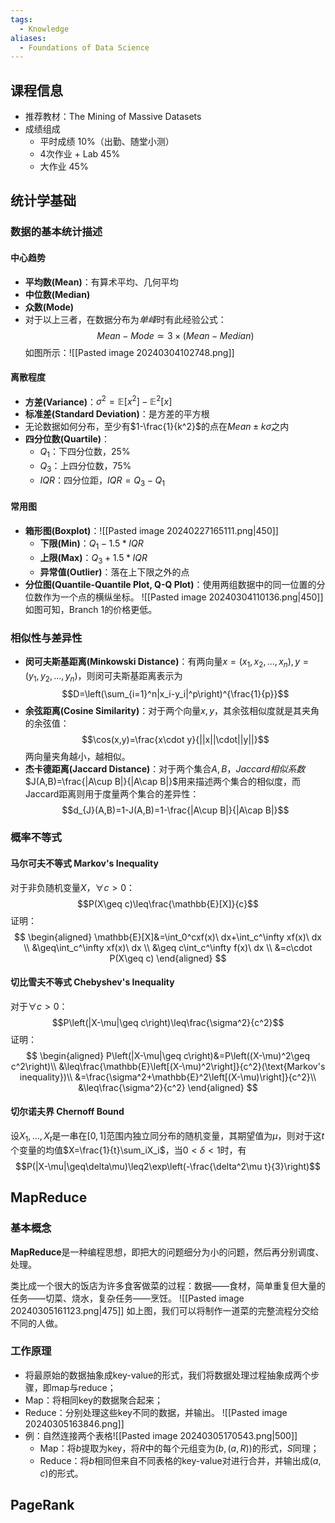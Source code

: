 ```yaml
---
tags:
  - Knowledge
aliases:
  - Foundations of Data Science
---
```

## 课程信息
- 推荐教材：The Mining of Massive Datasets
- 成绩组成
	- 平时成绩 10%（出勤、随堂小测）
	- 4次作业 + Lab 45%
	- 大作业 45%
## 统计学基础
### 数据的基本统计描述
#### 中心趋势
- **平均数(Mean)**：有算术平均、几何平均
- **中位数(Median)**
- **众数(Mode)**
- 对于以上三者，在数据分布为*单峰*时有此经验公式：$$Mean-Mode\simeq 3\times(Mean-Median)$$如图所示：![[Pasted image 20240304102748.png]]
#### 离散程度
- **方差(Variance)**：$\sigma^2=\mathbb{E}[x^2]-\mathbb{E}^2[x]$
- **标准差(Standard Deviation)**：是方差的平方根
- 无论数据如何分布，至少有$1-\frac{1}{k^2}$的点在$Mean\pm k\sigma$之内
- **四分位数(Quartile)**：
	- $Q_1$：下四分位数，25%
	- $Q_3$：上四分位数，75%
	- $IQR$：四分位距，$IQR=Q_3-Q_1$
#### 常用图
- **箱形图(Boxplot)**：![[Pasted image 20240227165111.png|450]]
	- **下限(Min)**：$Q_1 - 1.5*IQR$
	- **上限(Max)**：$Q_3 + 1.5*IQR$
	- **异常值(Outlier)**：落在上下限之外的点
- **分位图(Quantile-Quantile Plot, Q-Q Plot)**：使用两组数据中的同一位置的分位数作为一个点的横纵坐标。
	![[Pasted image 20240304110136.png|450]]
	如图可知，Branch 1的价格更低。

### 相似性与差异性
- **闵可夫斯基距离(Minkowski Distance)**：有两向量$x=(x_1,x_2,...,x_n),y=(y_1,y_2,...,y_n)$，则闵可夫斯基距离表示为
$$D=\left(\sum_{i=1}^n|x_i-y_i|^p\right)^{\frac{1}{p}}$$
- **余弦距离(Cosine Similarity)**：对于两个向量$x,y$，其余弦相似度就是其夹角的余弦值：
$$\cos(x,y)=\frac{x\cdot y}{||x||\cdot||y||}$$
	两向量夹角越小，越相似。
- **杰卡德距离(Jaccard Distance)**：对于两个集合$A,B$，*Jaccard相似系数*$J(A,B)=\frac{|A\cup B|}{|A\cap B|}$用来描述两个集合的相似度，而Jaccard距离则用于度量两个集合的差异性：$$d_{J}(A,B)=1-J(A,B)=1-\frac{|A\cup B|}{|A\cap B|}$$
### 概率不等式
#### 马尔可夫不等式 Markov's Inequality
对于非负随机变量$X$，$\forall c>0$：$$P(X\geq c)\leq\frac{\mathbb{E}[X]}{c}$$
证明：
$$
\begin{aligned}
\mathbb{E}[X]&=\int_0^cxf(x)\ dx+\int_c^\infty xf(x)\ dx \\
&\geq\int_c^\infty xf(x)\ dx \\
&\geq c\int_c^\infty f(x)\ dx \\
&=c\cdot P(X\geq c)
\end{aligned}
$$
#### 切比雪夫不等式 Chebyshev's Inequality
对于$\forall c>0$：$$P\left(|X-\mu|\geq c\right)\leq\frac{\sigma^2}{c^2}$$
证明：
$$
\begin{aligned}
P\left(|X-\mu|\geq c\right)&=P\left((X-\mu)^2\geq c^2\right)\\
&\leq\frac{\mathbb{E}\left[(X-\mu)^2\right]}{c^2}(\text{Markov's inequality})\\
&=\frac{\sigma^2+\mathbb{E}^2\left[(X-\mu)\right]}{c^2}\\
&\leq\frac{\sigma^2}{c^2}
\end{aligned}
$$
#### 切尔诺夫界 Chernoff Bound
设$X_1,...,X_t$是一串在$[0,1]$范围内独立同分布的随机变量，其期望值为$\mu$，则对于这$t$个变量的均值$X=\frac{1}{t}\sum_iX_i$，当$0<\delta<1$时，有$$P(|X-\mu|\geq\delta\mu)\leq2\exp\left(-\frac{\delta^2\mu t}{3}\right)$$
## MapReduce
### 基本概念
**MapReduce**是一种编程思想，即把大的问题细分为小的问题，然后再分别调度、处理。

类比成一个很大的饭店为许多食客做菜的过程：数据——食材，简单重复但大量的任务——切菜、烧水，复杂任务——烹饪。
![[Pasted image 20240305161123.png|475]]
如上图，我们可以将制作一道菜的完整流程分交给不同的人做。
### 工作原理
- 将最原始的数据抽象成key-value的形式，我们将数据处理过程抽象成两个步骤，即map与reduce；
- Map：将相同key的数据聚合起来；
- Reduce：分别处理这些key不同的数据，并输出。
![[Pasted image 20240305163846.png]]
- 例：自然连接两个表格![[Pasted image 20240305170543.png|500]]
	- Map：将$b$提取为key，将$R$中的每个元组变为$(b,(a,R))$的形式，$S$同理；
	- Reduce：将$b$相同但来自不同表格的key-value对进行合并，并输出成$(a,c)$的形式。
## PageRank
